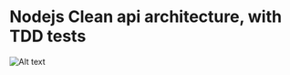 # Nodejs Clean api architecture, with TDD tests

![Alt text](https://www.google.com/url?sa=i&url=http%3A%2F%2Fes2ioutsourcingservices.blogspot.com%2F2014%2F07%2Farchitectural-drawing-services.html&psig=AOvVaw2jxzl6dZYK0YPiAlrgN5_J&ust=1588115951620000&source=images&cd=vfe&ved=0CAIQjRxqFwoTCJjz0Y3fiekCFQAAAAAdAAAAABAd)
